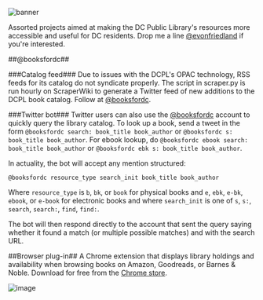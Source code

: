 ![banner](https://github.com/emanuelfeld/booksfordc/blob/master/banners/PromoLarge.png)

Assorted projects aimed at making the DC Public Library's resources more accessible and useful for DC residents. Drop me a line [@evonfriedland](https://twitter.com/evonfriedland) if you're interested.

##@booksfordc##

###Catalog feed###
Due to issues with the DCPL's OPAC technology, RSS feeds for its catalog do not syndicate properly. The script in scraper.py is run hourly on ScraperWiki to generate a Twitter feed of new additions to the DCPL book catalog. Follow at [@booksfordc](https://twitter.com/booksfordc).

###Twitter bot###
Twitter users can also use the [@booksfordc](https://twitter.com/booksfordc) account to quickly query the library catalog. To look up a book, send a tweet in the form ```@booksfordc search: book_title book_author``` or ```@booksfordc s: book_title book_author```. For ebook lookup, do ```@booksfordc ebook search: book_title book_author``` or ```@booksfordc ebk s: book_title book_author```.

In actuality, the bot will accept any mention structured:

    @booksfordc resource_type search_init book_title book_author

Where ```resource_type``` is ```b```, ```bk```, or ```book``` for physical books and ```e```, ```ebk```, ```e-bk```, ```ebook```, or ```e-book``` for electronic books and where ```search_init``` is one of ```s```, ```s:```, ```search```, ```search:```, ```find```, ```find:```. 

The bot will then respond directly to the account that sent the query saying whether it found a match (or multiple possible matches) and with the search URL.



##Browser plug-in##
A Chrome extension that displays library holdings and availability when browsing books on Amazon, Goodreads, or Barnes & Noble. Download for free from the [Chrome store](https://chrome.google.com/webstore/detail/booksfordc/plbkclaloadjhljkijjnlingopbahndg).

![image](https://cloud.githubusercontent.com/assets/4269640/6477965/8fe3d6ac-c1f7-11e4-82a1-401a4ae68a88.png)
